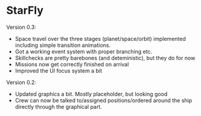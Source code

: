 # StarFly

Version 0.3:

- Space travel over the three stages (planet/space/orbit) implemented including simple transition animations.
- Got a working event system with proper branching etc.
- Skillchecks are pretty barebones (and deteministic), but they do for now
- Missions now get correctly finished on arrival
- Improved the UI focus system a bit

Version 0.2:

- Updated graphics a bit. Mostly placeholder, but looking good
- Crew can now be talked to/assigned positions/ordered around the ship directly through the graphical part.